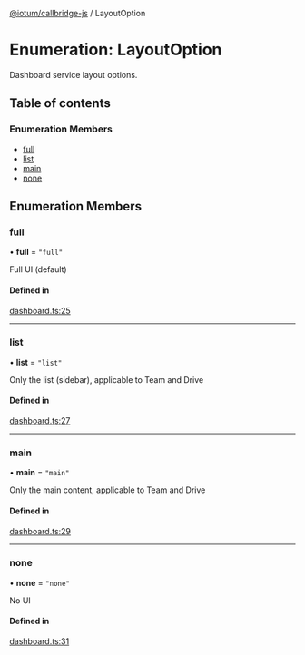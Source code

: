 [@iotum/callbridge-js](../README.md) / LayoutOption

# Enumeration: LayoutOption

Dashboard service layout options.

## Table of contents

### Enumeration Members

- [full](LayoutOption.md#full)
- [list](LayoutOption.md#list)
- [main](LayoutOption.md#main)
- [none](LayoutOption.md#none)

## Enumeration Members

### full

• **full** = ``"full"``

Full UI (default)

#### Defined in

[dashboard.ts:25](https://github.com/iotum/callbridge-js/blob/688b664/src/dashboard.ts#L25)

___

### list

• **list** = ``"list"``

Only the list (sidebar), applicable to Team and Drive

#### Defined in

[dashboard.ts:27](https://github.com/iotum/callbridge-js/blob/688b664/src/dashboard.ts#L27)

___

### main

• **main** = ``"main"``

Only the main content, applicable to Team and Drive

#### Defined in

[dashboard.ts:29](https://github.com/iotum/callbridge-js/blob/688b664/src/dashboard.ts#L29)

___

### none

• **none** = ``"none"``

No UI

#### Defined in

[dashboard.ts:31](https://github.com/iotum/callbridge-js/blob/688b664/src/dashboard.ts#L31)
